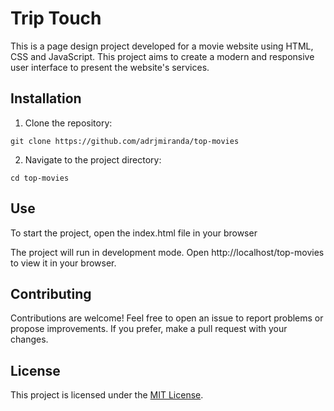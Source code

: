 # Trip Touch

This is a page design project developed for a movie website using HTML, CSS and JavaScript. This project aims to create a modern and responsive user interface to present the website's services.

## Installation

1. Clone the repository:

```
git clone https://github.com/adrjmiranda/top-movies
```

2. Navigate to the project directory:

```
cd top-movies
```

## Use

To start the project, open the index.html file in your browser

The project will run in development mode. Open http://localhost/top-movies to view it in your browser.

## Contributing

Contributions are welcome! Feel free to open an issue to report problems or propose improvements. If you prefer, make a pull request with your changes.

## License

This project is licensed under the [MIT License](LICENSE).
